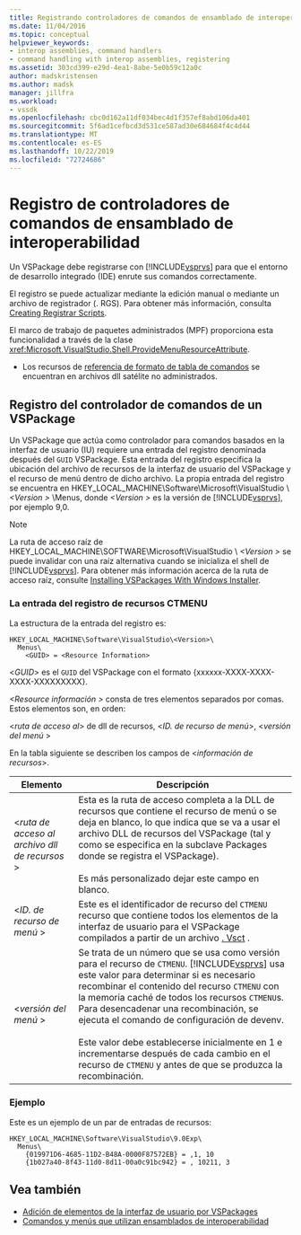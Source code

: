 ```yaml
---
title: Registrando controladores de comandos de ensamblado de interoperabilidad | Microsoft Docs
ms.date: 11/04/2016
ms.topic: conceptual
helpviewer_keywords:
- interop assemblies, command handlers
- command handling with interop assemblies, registering
ms.assetid: 303cd399-e29d-4ea1-8abe-5e0b59c12a0c
author: madskristensen
ms.author: madsk
manager: jillfra
ms.workload:
- vssdk
ms.openlocfilehash: cbc0d162a11df034bec4d1f357ef8abd106da401
ms.sourcegitcommit: 5f6ad1cefbcd3d531ce587ad30e684684f4c4d44
ms.translationtype: MT
ms.contentlocale: es-ES
ms.lasthandoff: 10/22/2019
ms.locfileid: "72724686"
---
```

# <a name="registering-interop-assembly-command-handlers"></a>Registro de controladores de comandos de ensamblado de interoperabilidad
Un VSPackage debe registrarse con [!INCLUDE[vsprvs](../../code-quality/includes/vsprvs_md.md)] para que el entorno de desarrollo integrado (IDE) enrute sus comandos correctamente.

 El registro se puede actualizar mediante la edición manual o mediante un archivo de registrador (. RGS). Para obtener más información, consulta [Creating Registrar Scripts](/cpp/atl/creating-registrar-scripts).

 El marco de trabajo de paquetes administrados (MPF) proporciona esta funcionalidad a través de la clase <xref:Microsoft.VisualStudio.Shell.ProvideMenuResourceAttribute>.

- Los recursos de [referencia de formato de tabla de comandos](https://msdn.microsoft.com/library/09e9c6ef-9863-48de-9483-d45b7b7c798f) se encuentran en archivos dll satélite no administrados.

## <a name="command-handler-registration-of-a-vspackage"></a>Registro del controlador de comandos de un VSPackage
 Un VSPackage que actúa como controlador para comandos basados en la interfaz de usuario (IU) requiere una entrada del registro denominada después del `GUID` VSPackage. Esta entrada del registro especifica la ubicación del archivo de recursos de la interfaz de usuario del VSPackage y el recurso de menú dentro de dicho archivo. La propia entrada del registro se encuentra en HKEY_LOCAL_MACHINE\Software\Microsoft\VisualStudio \\ *\<Version >* \Menus, donde *\<Version >* es la versión de [!INCLUDE[vsprvs](../../code-quality/includes/vsprvs_md.md)], por ejemplo 9,0.

> [!NOTE]
> La ruta de acceso raíz de HKEY_LOCAL_MACHINE\SOFTWARE\Microsoft\VisualStudio \\ *\<Version >* se puede invalidar con una raíz alternativa cuando se inicializa el shell de [!INCLUDE[vsprvs](../../code-quality/includes/vsprvs_md.md)]. Para obtener más información acerca de la ruta de acceso raíz, consulte [Installing VSPackages With Windows Installer](../../extensibility/internals/installing-vspackages-with-windows-installer.md).

### <a name="the-ctmenu-resource-registry-entry"></a>La entrada del registro de recursos CTMENU
 La estructura de la entrada del registro es:

```
HKEY_LOCAL_MACHINE\Software\VisualStudio\<Version>\
  Menus\
    <GUID> = <Resource Information>
```

 \<*GUID*> es el `GUID` del VSPackage con el formato {xxxxxx-XXXX-XXXX-XXXX-XXXXXXXXX}.

 *\<Resource información >* consta de tres elementos separados por comas. Estos elementos son, en orden:

 \<*ruta de acceso al*> de dll de recursos, \<*ID. de recurso de menú*>, \<*versión del menú* >

 En la tabla siguiente se describen los campos de \<*información de recursos*>.

| Elemento | Descripción |
|---------------------------| - |
| \<*ruta de acceso al archivo dll de recursos* > | Esta es la ruta de acceso completa a la DLL de recursos que contiene el recurso de menú o se deja en blanco, lo que indica que se va a usar el archivo DLL de recursos del VSPackage (tal y como se especifica en la subclave Packages donde se registra el VSPackage).<br /><br /> Es más personalizado dejar este campo en blanco. |
| \<*ID. de recurso de menú* > | Este es el identificador de recurso del `CTMENU` recurso que contiene todos los elementos de la interfaz de usuario para el VSPackage compilados a partir de un archivo [. Vsct](../../extensibility/internals/visual-studio-command-table-dot-vsct-files.md) . |
| \<*versión del menú* > | Se trata de un número que se usa como versión para el recurso de `CTMENU`. [!INCLUDE[vsprvs](../../code-quality/includes/vsprvs_md.md)] usa este valor para determinar si es necesario recombinar el contenido del recurso `CTMENU` con la memoria caché de todos los recursos `CTMENU`s. Para desencadenar una recombinación, se ejecuta el comando de configuración de devenv.<br /><br /> Este valor debe establecerse inicialmente en 1 e incrementarse después de cada cambio en el recurso de `CTMENU` y antes de que se produzca la recombinación. |

### <a name="example"></a>Ejemplo
 Este es un ejemplo de un par de entradas de recursos:

```
HKEY_LOCAL_MACHINE\Software\VisualStudio\9.0Exp\
  Menus\
    {019971D6-4685-11D2-B48A-0000F87572EB} = ,1, 10
    {1b027a40-8f43-11d0-8d11-00a0c91bc942} = , 10211, 3
```

## <a name="see-also"></a>Vea también
- [Adición de elementos de la interfaz de usuario por VSPackages](../../extensibility/internals/how-vspackages-add-user-interface-elements.md)
- [Comandos y menús que utilizan ensamblados de interoperabilidad](../../extensibility/internals/commands-and-menus-that-use-interop-assemblies.md)